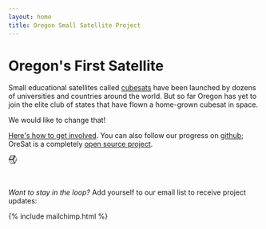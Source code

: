 ```yaml
---
layout: home
title: Oregon Small Satellite Project 
---
```



# Oregon's First Satellite

Small educational satellites called [cubesats](http://en.wikipedia.org/wiki/CubeSat) have been launched by dozens of universities and countries around the world. But so far Oregon has yet to join the elite club of states that have flown a home-grown cubesat in space.

We would like to change that!

[Here's how to get involved](https://github.com/oresat/getting-started/blob/master/README.md). You can also follow our progress on [github](http://github.com/oresat); OreSat is a completely [open source project](https://en.wikipedia.org/wiki/Open-source_hardware).

<img src="/assets/img/cube.png" style="width:18px;height:18px;">

&nbsp;

_Want to stay in the loop?_ Add yourself to our email list to receive project updates:

{% include mailchimp.html %}

